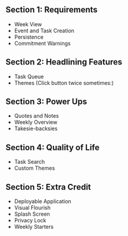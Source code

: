 ## Section 1: Requirements
- Week View
- Event and Task Creation
- Persistence
- Commitment Warnings

## Section 2: Headlining Features
- Task Queue
- Themes (Click button twice sometimes:)

## Section 3: Power Ups
- Quotes and Notes
- Weekly Overview
- Takesie-backsies

## Section 4: Quality of Life
- Task Search
- Custom Themes

## Section 5: Extra Credit
- Deployable Application
- Visual Flourish
- Splash Screen
- Privacy Lock
- Weekly Starters